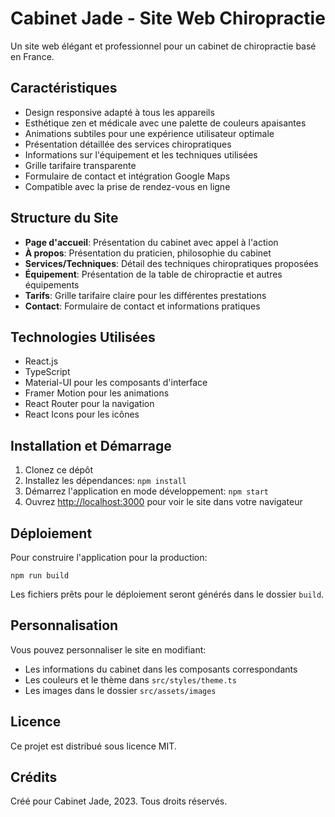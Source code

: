 # Cabinet Jade - Site Web Chiropractie

Un site web élégant et professionnel pour un cabinet de chiropractie basé en France.

## Caractéristiques

- Design responsive adapté à tous les appareils
- Esthétique zen et médicale avec une palette de couleurs apaisantes
- Animations subtiles pour une expérience utilisateur optimale
- Présentation détaillée des services chiropratiques
- Informations sur l'équipement et les techniques utilisées
- Grille tarifaire transparente
- Formulaire de contact et intégration Google Maps
- Compatible avec la prise de rendez-vous en ligne

## Structure du Site

- **Page d'accueil**: Présentation du cabinet avec appel à l'action
- **À propos**: Présentation du praticien, philosophie du cabinet
- **Services/Techniques**: Détail des techniques chiropratiques proposées
- **Équipement**: Présentation de la table de chiropractie et autres équipements
- **Tarifs**: Grille tarifaire claire pour les différentes prestations
- **Contact**: Formulaire de contact et informations pratiques

## Technologies Utilisées

- React.js
- TypeScript
- Material-UI pour les composants d'interface
- Framer Motion pour les animations
- React Router pour la navigation
- React Icons pour les icônes

## Installation et Démarrage

1. Clonez ce dépôt
2. Installez les dépendances: `npm install`
3. Démarrez l'application en mode développement: `npm start`
4. Ouvrez [http://localhost:3000](http://localhost:3000) pour voir le site dans votre navigateur

## Déploiement

Pour construire l'application pour la production:

```
npm run build
```

Les fichiers prêts pour le déploiement seront générés dans le dossier `build`.

## Personnalisation

Vous pouvez personnaliser le site en modifiant:

- Les informations du cabinet dans les composants correspondants
- Les couleurs et le thème dans `src/styles/theme.ts`
- Les images dans le dossier `src/assets/images`

## Licence

Ce projet est distribué sous licence MIT.

## Crédits

Créé pour Cabinet Jade, 2023. Tous droits réservés.
